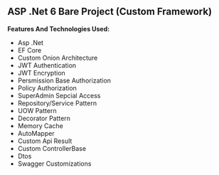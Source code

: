 ## ASP .Net 6 Bare Project (Custom Framework) 
**Features And Technologies Used:**
 - Asp .Net
 - EF Core
 - Custom Onion Architecture 
 - JWT Authentication
 - JWT Encryption
 - Persmission Base Authorization
 - Policy Authorization 
 - SuperAdmin Sepcial Access
 - Repository/Service Pattern
 - UOW Pattern
 - Decorator Pattern
 - Memory Cache
 - AutoMapper
 - Custom Api Result
 - Custom ControllerBase
 - Dtos
 - Swagger Customizations
